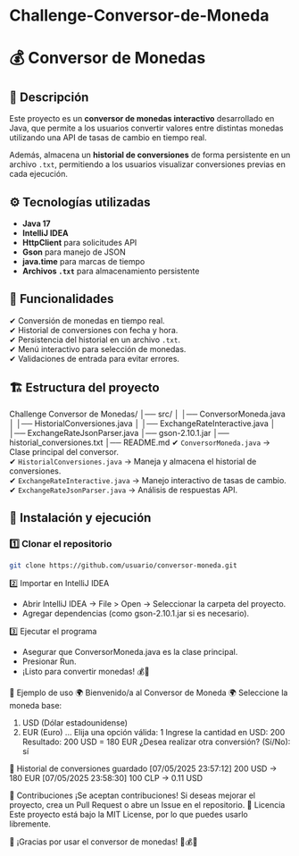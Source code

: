 # Challenge-Conversor-de-Moneda
# 💰 Conversor de Monedas  

## 📌 Descripción  
Este proyecto es un **conversor de monedas interactivo** desarrollado en Java, que permite a los usuarios convertir valores entre distintas monedas utilizando una API de tasas de cambio en tiempo real.  

Además, almacena un **historial de conversiones** de forma persistente en un archivo `.txt`, permitiendo a los usuarios visualizar conversiones previas en cada ejecución.  

## ⚙️ Tecnologías utilizadas  
- **Java 17**  
- **IntelliJ IDEA**  
- **HttpClient** para solicitudes API  
- **Gson** para manejo de JSON  
- **java.time** para marcas de tiempo  
- **Archivos `.txt`** para almacenamiento persistente  

## 🚀 Funcionalidades  
✔ Conversión de monedas en tiempo real.  
✔ Historial de conversiones con fecha y hora.  
✔ Persistencia del historial en un archivo `.txt`.  
✔ Menú interactivo para selección de monedas.  
✔ Validaciones de entrada para evitar errores.  

## 🏗 Estructura del proyecto  
Challenge Conversor de Monedas/ │── src/ │   │── ConversorMoneda.java │   │── HistorialConversiones.java │   │── ExchangeRateInteractive.java │   │── ExchangeRateJsonParser.java │── gson-2.10.1.jar │── historial_conversiones.txt │── README.md
✔ `ConversorMoneda.java` → Clase principal del conversor.  
✔ `HistorialConversiones.java` → Maneja y almacena el historial de conversiones.  
✔ `ExchangeRateInteractive.java` → Manejo interactivo de tasas de cambio.  
✔ `ExchangeRateJsonParser.java` → Análisis de respuestas API.  

## 🔧 Instalación y ejecución  
### 1️⃣ Clonar el repositorio  
```bash
git clone https://github.com/usuario/conversor-moneda.git
```
2️⃣ Importar en IntelliJ IDEA
- Abrir IntelliJ IDEA → File > Open → Seleccionar la carpeta del proyecto.
- Agregar dependencias (como gson-2.10.1.jar si es necesario).

3️⃣ Ejecutar el programa
- Asegurar que ConversorMoneda.java es la clase principal.
- Presionar Run.
- ¡Listo para convertir monedas! 💰🚀

📜 Ejemplo de uso
🌍 Bienvenido/a al Conversor de Moneda 🌍
Seleccione la moneda base:
1. USD (Dólar estadounidense)
2. EUR (Euro)
...
Elija una opción válida: 1
Ingrese la cantidad en USD: 200
Resultado: 200 USD = 180 EUR
¿Desea realizar otra conversión? (Sí/No): sí


📜 Historial de conversiones guardado
[07/05/2025 23:57:12] 200 USD → 180 EUR
[07/05/2025 23:58:30] 100 CLP → 0.11 USD


🤝 Contribuciones
¡Se aceptan contribuciones! Si deseas mejorar el proyecto, crea un Pull Request o abre un Issue en el repositorio.
📄 Licencia
Este proyecto está bajo la MIT License, por lo que puedes usarlo libremente.

🎉 ¡Gracias por usar el conversor de monedas! 🚀💰✨



